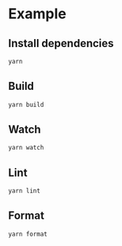 # Example

## Install dependencies

```bash
yarn
```

## Build

```bash
yarn build
```

## Watch

```bash
yarn watch
```

## Lint

```bash
yarn lint
```

## Format

```bash
yarn format
```
